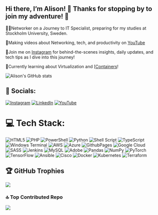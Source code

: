 
## Hi there, I’m Alison! 🐣 Thanks for stopping by to join my adventure! 🌼

👩‍💻Networker on a Journey to IT Specialist, preparing for my studies at Stockholm University, Sweden. <br/>

🎨Making videos about Networking, tech, and productivity on [YouTube](https://www.youtube.com/@lysa.mindset) <br/>

🌷Join me on [Instagram](https://www.instagram.com/mindset.se/) for behind-the-scenes insights, daily updates, and tech tips as I dive into this journey! <br/>

💭Currently learning about Virtualization and [[Containers](https://pudding.cool/2018/08/pockets/](https://www.udemy.com/course/docker-kubernetes-the-practical-guide/learn/lecture/22166652?start=0#overview))! <br/>

![Alison's GitHub stats](https://github-readme-stats.vercel.app/api?username=TechnicalMindset&show_icons=true&theme=radical)

 

## 🌼 Socials:
[![Instagram](https://img.shields.io/badge/Instagram-%23E4405F.svg?logo=Instagram&logoColor=white)](https://instagram.com/mindset.se) [![LinkedIn](https://img.shields.io/badge/LinkedIn-%230077B5.svg?logo=linkedin&logoColor=white)](https://linkedin.com/in/AlisonRodriguez) [![YouTube](https://img.shields.io/badge/YouTube-%23FF0000.svg?logo=YouTube&logoColor=white)](https://youtube.com/@UCzQ_CepIxRLw1msw49KsOmA) 

# 💻 Tech Stack:
![HTML5](https://img.shields.io/badge/html5-%23E34F26.svg?style=flat&logo=html5&logoColor=white) ![PHP](https://img.shields.io/badge/php-%23777BB4.svg?style=flat&logo=php&logoColor=white) ![PowerShell](https://img.shields.io/badge/PowerShell-%235391FE.svg?style=flat&logo=powershell&logoColor=white) ![Python](https://img.shields.io/badge/python-3670A0?style=flat&logo=python&logoColor=ffdd54) ![Shell Script](https://img.shields.io/badge/shell_script-%23121011.svg?style=flat&logo=gnu-bash&logoColor=white) ![TypeScript](https://img.shields.io/badge/typescript-%23007ACC.svg?style=flat&logo=typescript&logoColor=white) ![Windows Terminal](https://img.shields.io/badge/Windows%20Terminal-%234D4D4D.svg?style=flat&logo=windows-terminal&logoColor=white) ![AWS](https://img.shields.io/badge/AWS-%23FF9900.svg?style=flat&logo=amazon-aws&logoColor=white) ![Azure](https://img.shields.io/badge/azure-%230072C6.svg?style=flat&logo=microsoftazure&logoColor=white) ![GithubPages](https://img.shields.io/badge/github%20pages-121013?style=flat&logo=github&logoColor=white) ![Google Cloud](https://img.shields.io/badge/GoogleCloud-%234285F4.svg?style=flat&logo=google-cloud&logoColor=white) ![SASS](https://img.shields.io/badge/SASS-hotpink.svg?style=flat&logo=SASS&logoColor=white) ![Jenkins](https://img.shields.io/badge/jenkins-%232C5263.svg?style=flat&logo=jenkins&logoColor=white) ![MySQL](https://img.shields.io/badge/mysql-4479A1.svg?style=flat&logo=mysql&logoColor=white) ![Adobe](https://img.shields.io/badge/adobe-%23FF0000.svg?style=flat&logo=adobe&logoColor=white) ![Pandas](https://img.shields.io/badge/pandas-%23150458.svg?style=flat&logo=pandas&logoColor=white) ![NumPy](https://img.shields.io/badge/numpy-%23013243.svg?style=flat&logo=numpy&logoColor=white) ![PyTorch](https://img.shields.io/badge/PyTorch-%23EE4C2C.svg?style=flat&logo=PyTorch&logoColor=white) ![TensorFlow](https://img.shields.io/badge/TensorFlow-%23FF6F00.svg?style=flat&logo=TensorFlow&logoColor=white) ![Ansible](https://img.shields.io/badge/ansible-%231A1918.svg?style=flat&logo=ansible&logoColor=white) ![Cisco](https://img.shields.io/badge/cisco-%23049fd9.svg?style=flat&logo=cisco&logoColor=black) ![Docker](https://img.shields.io/badge/docker-%230db7ed.svg?style=flat&logo=docker&logoColor=white) ![Kubernetes](https://img.shields.io/badge/kubernetes-%23326ce5.svg?style=flat&logo=kubernetes&logoColor=white) ![Terraform](https://img.shields.io/badge/terraform-%235835CC.svg?style=flat&logo=terraform&logoColor=white)

## 🏆 GitHub Trophies
![](https://github-profile-trophy.vercel.app/?username=TechnicalMindset&theme=radical&no-frame=false&no-bg=false&margin-w=4)

### 🔝 Top Contributed Repo
![](https://github-contributor-stats.vercel.app/api?username=TechnicalMindset&limit=5&theme=dark&combine_all_yearly_contributions=true)

<!-- Proudly created with GPRM ( https://gprm.itsvg.in ) -->
